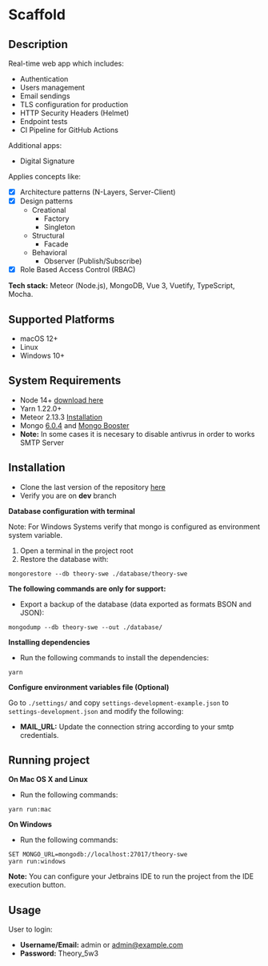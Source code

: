 # Scaffold

## Description

Real-time web app which includes:
- Authentication
- Users management
- Email sendings
- TLS configuration for production
- HTTP Security Headers (Helmet)
- Endpoint tests
- CI Pipeline for GitHub Actions

Additional apps:

- Digital Signature

Applies concepts like:

- [X] Architecture patterns (N-Layers, Server-Client)
- [X] Design patterns
  - Creational
    - Factory
    - Singleton
  - Structural
    - Facade
  - Behavioral
    - Observer (Publish/Subscribe)
- [X] Role Based Access Control (RBAC)

**Tech stack:** Meteor (Node.js), MongoDB, Vue 3, Vuetify, TypeScript, Mocha.

Supported Platforms
-------------------

- macOS 12+
- Linux
- Windows 10+

System Requirements
-------------------

- Node 14+ [download here](https://nodejs.org/es/download/)
- Yarn 1.22.0+
- Meteor 2.13.3 [Installation](https://www.meteor.com/install)
- Mongo [6.0.4](https://www.mongodb.com/download-center/community) and [Mongo Booster](https://nosqlbooster.com/downloads) 
- **Note:** In some cases it is necesary to disable antivrus in order to works SMTP Server

## Installation

- Clone the last version of the repository [here](https://github.com/diavrank/theory-swe.git)
- Verify you are on **dev** branch

**Database configuration with terminal**

Note: For Windows Systems verify that mongo is configured as environment system variable.

1. Open a terminal in the project root
2. Restore the database with:
```shell
mongorestore --db theory-swe ./database/theory-swe
```

**The following commands are only for support:**

- Export a backup of the database (data exported as formats BSON and JSON):
```shell
mongodump --db theory-swe --out ./database/
```

**Installing dependencies**

- Run the following commands to install the dependencies:
```shell
yarn
```

**Configure environment variables file (Optional)**

Go to `./settings/` and copy `settings-development-example.json` to `settings-development.json` and modify the following:

- **MAIL_URL:** Update the connection string according to your smtp credentials.

Running project
---------------

**On Mac OS X and Linux**
- Run the following commands:
```shell
yarn run:mac
```

**On Windows**
- Run the following commands:
```shell
SET MONGO_URL=mongodb://localhost:27017/theory-swe
yarn run:windows
```


**Note:**
You can configure your Jetbrains IDE to run the project from the IDE execution button.


Usage
---------------

User to login:

 - **Username/Email:** admin or admin@example.com
 - **Password:** Theory_5w3

